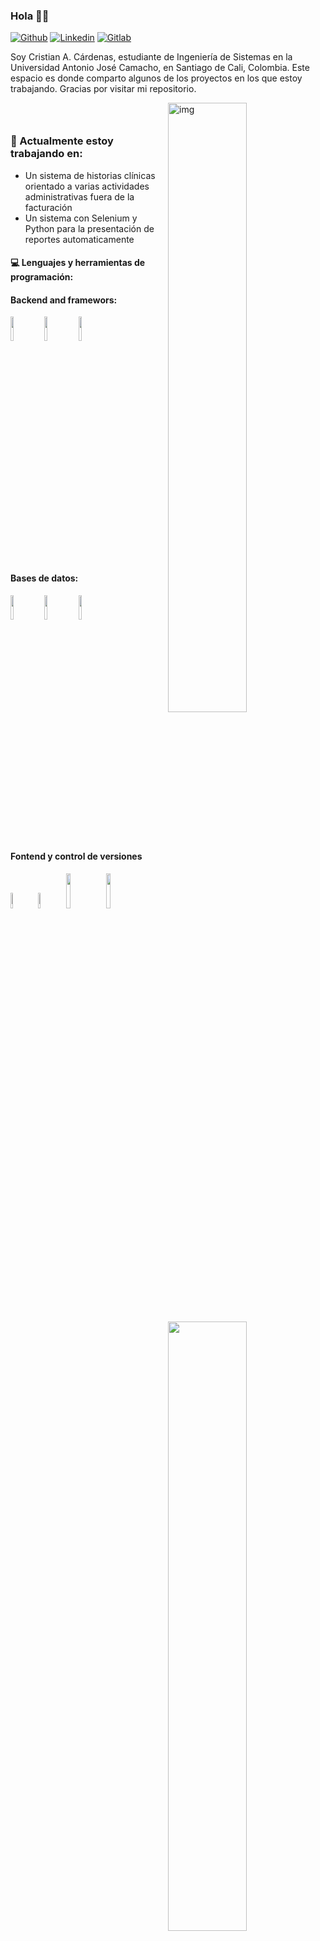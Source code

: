 ### Hola 👋🏼

[![Github](https://img.shields.io/badge/-Github-000?style=flat&logo=Github&logoColor=white)](https://github.com/procristancho)
[![Linkedin](https://img.shields.io/badge/-LinkedIn-blue?style=flat&logo=Linkedin&logoColor=white)](https://www.linkedin.com/in/cristian-andres-cardenas-osorio-63581a81/)
[![Gitlab](https://img.shields.io/badge/-Gitlab-black?style=flat&logo=Gitlab&logoColor=white)](https://gitlab.com/Procristancho)

Soy Cristian A. Cárdenas, estudiante de Ingeniería de Sistemas en la Universidad Antonio José Camacho, en Santiago de Cali, Colombia. Este espacio es donde comparto algunos de los proyectos en los que estoy trabajando. Gracias por visitar mi repositorio.

<img align="right" alt="img" src="https://user-images.githubusercontent.com/22782918/115094026-bebfc080-9ee1-11eb-9dc0-480680849baf.jpeg" width="50%" height="auto" />

<code> <br> </code>

### 🌱 Actualmente estoy trabajando en:

- Un sistema de historias clínicas orientado a varias actividades administrativas fuera de la facturación
- Un sistema con Selenium y Python para la presentación de reportes automaticamente

#### :computer: Lenguajes y herramientas de programación:
<p>
   
 <img width="50%" align="right" src="https://github-readme-stats.vercel.app/api?username=procristancho&show_icons=true&hide_border=true" />  
 
 
#### Backend and framewors:

<code><img width="10%" src="https://www.vectorlogo.zone/logos/python/python-ar21.svg"></code>
<code><img width="10%" src="https://www.vectorlogo.zone/logos/pocoo_flask/pocoo_flask-ar21.svg"></code>
<code><img width="10%" src="https://www.vectorlogo.zone/logos/djangoproject/djangoproject-ar21.svg"></code>


#### Bases de datos:
<code><img width="10%" src="https://www.vectorlogo.zone/logos/postgresql/postgresql-vertical.svg"></code>
<code><img width="10%" src="https://www.vectorlogo.zone/logos/mysql/mysql-official.svg"></code>
<code><img width="10%" src="https://www.vectorlogo.zone/logos/mongodb/mongodb-ar21.svg"></code>


#### Fontend y control de versiones
<code><img width="8%" src="https://www.vectorlogo.zone/logos/angular/angular-icon.svg"></code>
<code><img width="8%" src="https://www.vectorlogo.zone/logos/w3_html5/w3_html5-icon.svg"></code>
<code><img width="12%" src="https://www.vectorlogo.zone/logos/javascript/javascript-ar21.svg"></code>
<code><img width="12%" src="https://www.vectorlogo.zone/logos/git-scm/git-scm-ar21.svg"></code>

</p>



<!--
**procristancho/procristancho** is a ✨ _special_ ✨ repository because its `README.md` (this file) appears on your GitHub profile.

Here are some ideas to get you started:

- 🔭 I’m currently working on ...
- 🌱 I’m currently learning ...
- 👯 I’m looking to collaborate on ...
- 🤔 I’m looking for help with ...
- 💬 Ask me about ...
- 📫 How to reach me: ...
- 😄 Pronouns: ...
- ⚡ Fun fact: ...
-->
